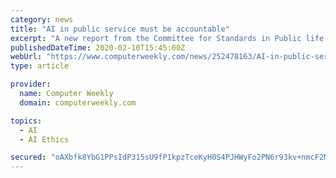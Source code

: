 ```yaml
---
category: news
title: "AI in public service must be accountable"
excerpt: "A new report from the Committee for Standards in Public life looking at the risks of artificial inteligence (AI) has recommended that ethics is embedded in AI governance frameworks. According to the Artificial intelligence and public standards report, automated decision-making will revolutionise many human-centric administrative tasks in the ..."
publishedDateTime: 2020-02-10T15:45:00Z
webUrl: "https://www.computerweekly.com/news/252478163/AI-in-public-service-must-be-accountable"
type: article

provider:
  name: Computer Weekly
  domain: computerweekly.com

topics:
  - AI
  - AI Ethics

secured: "oAXbfk8YbG1PPsIdP315sU9fP1kpzTceKyH0S4PJHWyFo2PN6r93kv+nmcF2MSMb9f1aS2bXLALjNWyAPQ7d7lHlPDoeb7ycuVH/DxRaS9ZBQOvq9e1UF80X0xRsuGDggqnglQV4Zy/bR8mh+FP9rSSb7TYCLTgX2uBMsYIMjeSXMJlvWYAfEONsZ8UA80MywLvoCggHbklUr6px2Q97pw9lINXGbiaXzxd8NI0/WMlCZHAitI5S0x49XRm2Ac3cUBIEQ4XK6hQYjiLASJ6pcCHaRW9Yzul2RA2uCr5reP6QMHyXOJ7f9+BAK4IzZd3N7FVGbrairj8lKOr3NyeKHendrKPijqpdlT2TSuzprdOY4WvlNp/A1IS9CGCid4PfVRSaaIy3YMmKxw9vKNFr6IjpK2fTgWZDI4JlJ8R4ClnaYmGp4FqNaKvRQaeThqJ3JtME0pOQmrsd4YtcJzqZ8N/6VBcLlxHifSP+PGnG0p0=;70jkPqkA/e/C6g30q8ElMQ=="
---
```


